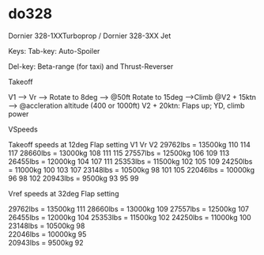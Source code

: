 # do328
Dornier 328-1XXTurboprop / Dornier 328-3XX Jet

Keys:
Tab-key: Auto-Spoiler

Del-key: Beta-range (for taxi) and Thrust-Reverser

Takeoff

V1 --> Vr --> Rotate to 8deg --> @50ft Rotate to 15deg -->Climb @V2 + 15ktn --> @accleration altitude (400 or 1000ft) V2 + 20ktn: Flaps up; YD, climb power

VSpeeds

 Takeoff speeds at 12deg Flap setting
					V1	Vr	V2 
29762lbs = 13500kg		110	114	117
28660lbs = 13000kg		108	111	115
27557lbs = 12500kg		106	109	113
26455lbs = 12000kg		104	107	111	
25353lbs = 11500kg		102	105	109
24250lbs = 11000kg		100	103	107
23148lbs = 10500kg		98	101	105
22046lbs = 10000kg		96	98	102
20943lbs = 9500kg		93	95	99


  Vref speeds at 32deg Flap setting
					
29762lbs = 13500kg		111	
28660lbs = 13000kg		109	
27557lbs = 12500kg		107	
26455lbs = 12000kg		104	
25353lbs = 11500kg		102	
24250lbs = 11000kg		100	
23148lbs = 10500kg		98	
22046lbs = 10000kg		95	
20943lbs = 9500kg		92	
 
